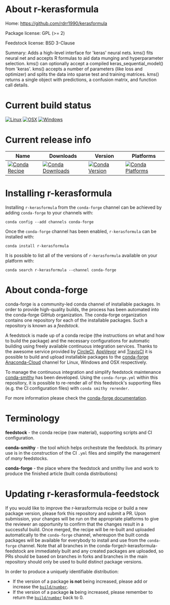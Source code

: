 About r-kerasformula
====================

Home: https://github.com/rdrr1990/kerasformula

Package license: GPL (>= 2)

Feedstock license: BSD 3-Clause

Summary: Adds a high-level interface for 'keras' neural nets. kms() fits neural net and accepts R formulas to aid data munging and hyperparameter selection. kms() can optionally accept a compiled keras_sequential_model() from 'keras'.  kms() accepts a number of parameters (like loss and optimizer) and splits the data into sparse test and training matrices. kms() returns a single object with predictions, a confusion matrix, and function call details.



Current build status
====================

[![Linux](https://img.shields.io/circleci/project/github/conda-forge/r-kerasformula-feedstock/master.svg?label=Linux)](https://circleci.com/gh/conda-forge/r-kerasformula-feedstock)
[![OSX](https://img.shields.io/travis/conda-forge/r-kerasformula-feedstock/master.svg?label=macOS)](https://travis-ci.org/conda-forge/r-kerasformula-feedstock)
[![Windows](https://img.shields.io/appveyor/ci/conda-forge/r-kerasformula-feedstock/master.svg?label=Windows)](https://ci.appveyor.com/project/conda-forge/r-kerasformula-feedstock/branch/master)

Current release info
====================

| Name | Downloads | Version | Platforms |
| --- | --- | --- | --- |
| [![Conda Recipe](https://img.shields.io/badge/recipe-r--kerasformula-green.svg)](https://anaconda.org/conda-forge/r-kerasformula) | [![Conda Downloads](https://img.shields.io/conda/dn/conda-forge/r-kerasformula.svg)](https://anaconda.org/conda-forge/r-kerasformula) | [![Conda Version](https://img.shields.io/conda/vn/conda-forge/r-kerasformula.svg)](https://anaconda.org/conda-forge/r-kerasformula) | [![Conda Platforms](https://img.shields.io/conda/pn/conda-forge/r-kerasformula.svg)](https://anaconda.org/conda-forge/r-kerasformula) |

Installing r-kerasformula
=========================

Installing `r-kerasformula` from the `conda-forge` channel can be achieved by adding `conda-forge` to your channels with:

```
conda config --add channels conda-forge
```

Once the `conda-forge` channel has been enabled, `r-kerasformula` can be installed with:

```
conda install r-kerasformula
```

It is possible to list all of the versions of `r-kerasformula` available on your platform with:

```
conda search r-kerasformula --channel conda-forge
```


About conda-forge
=================

conda-forge is a community-led conda channel of installable packages.
In order to provide high-quality builds, the process has been automated into the
conda-forge GitHub organization. The conda-forge organization contains one repository
for each of the installable packages. Such a repository is known as a *feedstock*.

A feedstock is made up of a conda recipe (the instructions on what and how to build
the package) and the necessary configurations for automatic building using freely
available continuous integration services. Thanks to the awesome service provided by
[CircleCI](https://circleci.com/), [AppVeyor](https://www.appveyor.com/)
and [TravisCI](https://travis-ci.org/) it is possible to build and upload installable
packages to the [conda-forge](https://anaconda.org/conda-forge)
[Anaconda-Cloud](https://anaconda.org/) channel for Linux, Windows and OSX respectively.

To manage the continuous integration and simplify feedstock maintenance
[conda-smithy](https://github.com/conda-forge/conda-smithy) has been developed.
Using the ``conda-forge.yml`` within this repository, it is possible to re-render all of
this feedstock's supporting files (e.g. the CI configuration files) with ``conda smithy rerender``.

For more information please check the [conda-forge documentation](https://conda-forge.org/docs/).

Terminology
===========

**feedstock** - the conda recipe (raw material), supporting scripts and CI configuration.

**conda-smithy** - the tool which helps orchestrate the feedstock.
                   Its primary use is in the construction of the CI ``.yml`` files
                   and simplify the management of *many* feedstocks.

**conda-forge** - the place where the feedstock and smithy live and work to
                  produce the finished article (built conda distributions)


Updating r-kerasformula-feedstock
=================================

If you would like to improve the r-kerasformula recipe or build a new
package version, please fork this repository and submit a PR. Upon submission,
your changes will be run on the appropriate platforms to give the reviewer an
opportunity to confirm that the changes result in a successful build. Once
merged, the recipe will be re-built and uploaded automatically to the
`conda-forge` channel, whereupon the built conda packages will be available for
everybody to install and use from the `conda-forge` channel.
Note that all branches in the conda-forge/r-kerasformula-feedstock are
immediately built and any created packages are uploaded, so PRs should be based
on branches in forks and branches in the main repository should only be used to
build distinct package versions.

In order to produce a uniquely identifiable distribution:
 * If the version of a package **is not** being increased, please add or increase
   the [``build/number``](https://conda.io/docs/user-guide/tasks/build-packages/define-metadata.html#build-number-and-string).
 * If the version of a package **is** being increased, please remember to return
   the [``build/number``](https://conda.io/docs/user-guide/tasks/build-packages/define-metadata.html#build-number-and-string)
   back to 0.
